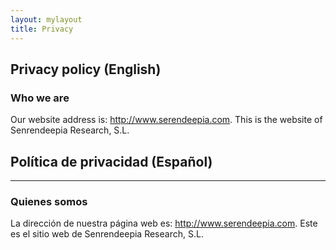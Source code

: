 ```yaml
---
layout: mylayout
title: Privacy
---
```


## Privacy policy (English)

### Who we are

Our website address is: http://www.serendeepia.com. This is the website of Senrendeepia Research, S.L. 


## Política de privacidad (Español)

<hr>

### Quienes somos

La dirección de nuestra página web es: http://www.serendeepia.com. Este es el sitio web de Senrendeepia Research, S.L. 


